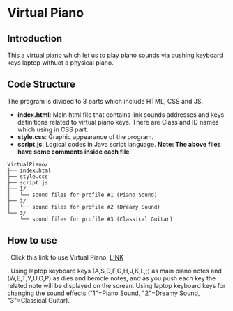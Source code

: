 # Virtual Piano
## Introduction
This a virtual piano which let us to play piano sounds via pushing keyboard keys laptop withuot a physical piano.

## Code Structure
The program is divided to 3 parts which include HTML, CSS and JS.
- **index.html**: Main html file that contains link sounds addresses and keys definitions related to virtual piano keys. There are Class and ID names which using in CSS part.
- **style.css**: Graphic appearance of the program.
- **script.js**: Logical codes in Java script language.
**Note: The above files have some comments inside each file**

```text
VirtualPiano/
├── index.html
├── style.css
├── script.js
├── 1/
│   └── sound files for profile #1 (Piano Sound)
├── 2/
│   └── sound files for profile #2 (Dreamy Sound)
└── 3/
    └── sound files for profile #3 (Classical Guitar)
 ```

## How to use

. Click this link to use Virtual Piano: [LINK ](https://miladtavakkoli.github.io/Piano/)

. Using laptop keyboard keys (A,S,D,F,G,H,J,K,L,;) as main piano notes and (W,E,T,Y,U,O,P) as dies and bemole notes, and as you push each key the related note will be displayed on the screan.
Using laptop keyboard keys for changing the sound effects ("1"=Piano Sound, "2"=Dreamy Sound, "3"=Classical Guitar).
